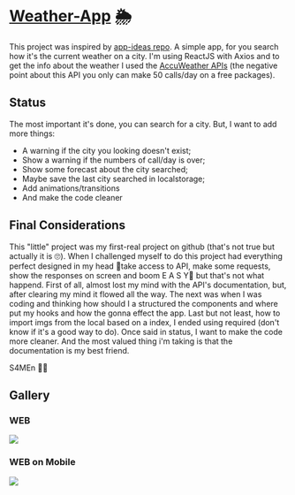 # [Weather-App](https://1-weather-app.netlify.app/) 🌦

This project was inspired by [app-ideas repo](https://github.com/florinpop17/app-ideas). A simple app, for you search how it's the current weather on a city. I'm using ReactJS with Axios and to get the info about the weather I used the [AccuWeather APIs](https://developer.accuweather.com/) (the negative point about this API you only can make 50 calls/day on a free packages).

## Status
The most important it's done, you can search for a city. But, I want to add more things:
* A warning if the city you looking doesn't exist;
* Show a warning if the numbers of call/day is over;
* Show some forecast about the city searched;
* Maybe save the last city searched in localstorage;
* Add animations/transitions
* And make the code cleaner

## Final Considerations
This "little" project was my first-real project on github (that's not true but actually it is 🙄). When I challenged myself to do this project had everything perfect designed in my head 🤪take access to API, make some requests, show the responses on screen and boom E A S Y🤪 but that's not what happend. First of all, almost lost my mind with the API's documentation, but, after clearing my mind it flowed all the way. The next was when I was coding and thinking how should I a structured the components and where put my hooks and how the gonna effect the app. Last but not least, how to import imgs from the local based on a index, I ended using required (don't know if it's a good way to do). Once said in status, I want to make the code more cleaner. And the most valued thing i'm taking is that the documentation is my best friend.

S4MEn 🙇‍♂️

## Gallery
### WEB
![](https://media.giphy.com/media/vZ3W2IMe1IjsfsczfL/giphy.gif)

### WEB on Mobile
![](https://media.giphy.com/media/3fJvELe8TdExpAGeXf/giphy.gif)
